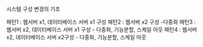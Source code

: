 시스템 구성 변경의 기초 

패턴1 : 웹서버 x1, 데이터베이스 서버 x1 구성 
패턴2 : 웹서버 x2 구성 -다중화
패턴3 : 웹서버 x2, 데이터베이스 서버 x1 구성 - 다중화, 기능분할, 스케일 아웃
패턴4 : 웹서버 x2, 데이터베이스 서버 x2구성 - 다중화, 기능분할, 스케일 아웃